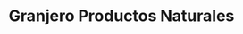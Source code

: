 ---
title: "Granjero Productos Naturales"
url: /providencia/granjero-productos-naturales/
shop: supermercado
---